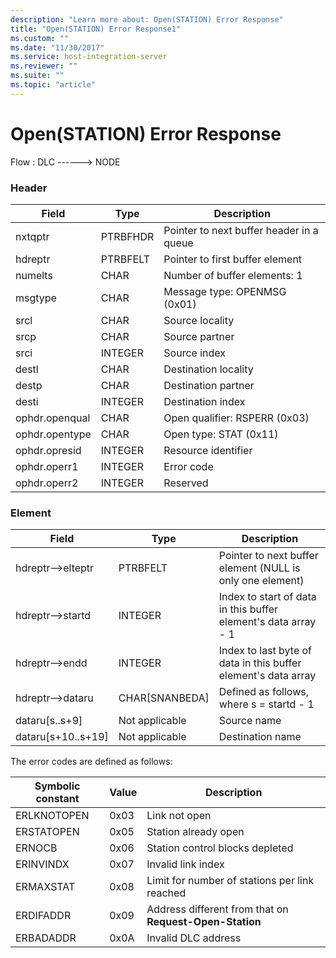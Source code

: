 ```yaml
---
description: "Learn more about: Open(STATION) Error Response"
title: "Open(STATION) Error Response1"
ms.custom: ""
ms.date: "11/30/2017"
ms.service: host-integration-server
ms.reviewer: ""
ms.suite: ""
ms.topic: "article"
---
```

# Open(STATION) Error Response
Flow : DLC ------> NODE  
  
### Header  
  
|Field|Type|Description|  
|-----------|----------|-----------------|  
|nxtqptr|PTRBFHDR|Pointer to next buffer header in a queue|  
|hdreptr|PTRBFELT|Pointer to first buffer element|  
|numelts|CHAR|Number of buffer elements: 1|  
|msgtype|CHAR|Message type: OPENMSG (0x01)|  
|srcl|CHAR|Source locality|  
|srcp|CHAR|Source partner|  
|srci|INTEGER|Source index|  
|destl|CHAR|Destination locality|  
|destp|CHAR|Destination partner|  
|desti|INTEGER|Destination index|  
|ophdr.openqual|CHAR|Open qualifier: RSPERR (0x03)|  
|ophdr.opentype|CHAR|Open type: STAT (0x11)|  
|ophdr.opresid|INTEGER|Resource identifier|  
|ophdr.operr1|INTEGER|Error code|  
|ophdr.operr2|INTEGER|Reserved|  
  
### Element  
  
|Field|Type|Description|  
|-----------|----------|-----------------|  
|hdreptr–>elteptr|PTRBFELT|Pointer to next buffer element (NULL is only one element)|  
|hdreptr–>startd|INTEGER|Index to start of data in this buffer element's data array - 1|  
|hdreptr–>endd|INTEGER|Index to last byte of data in this buffer element's data array|  
|hdreptr–>dataru|CHAR[SNANBEDA]|Defined as follows, where s = startd - 1|  
|dataru[s..s+9]|Not applicable|Source name|  
|dataru[s+10..s+19]|Not applicable|Destination name|  
  
 The error codes are defined as follows:  
  
|Symbolic constant|Value|Description|  
|-----------------------|-----------|-----------------|  
|ERLKNOTOPEN|0x03|Link not open|  
|ERSTATOPEN|0x05|Station already open|  
|ERNOCB|0x06|Station control blocks depleted|  
|ERINVINDX|0x07|Invalid link index|  
|ERMAXSTAT|0x08|Limit for number of stations per link reached|  
|ERDIFADDR|0x09|Address different from that on **Request-Open-Station**|  
|ERBADADDR|0x0A|Invalid DLC address|
